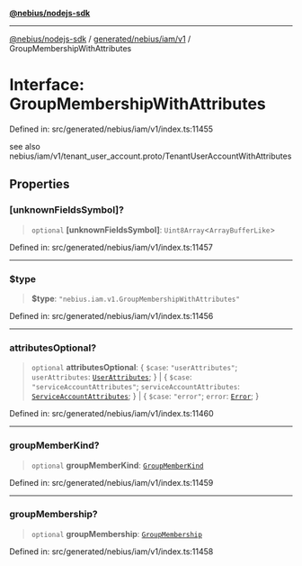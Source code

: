 [**@nebius/nodejs-sdk**](../../../../../README.md)

---

[@nebius/nodejs-sdk](../../../../../README.md) / [generated/nebius/iam/v1](../README.md) / GroupMembershipWithAttributes

# Interface: GroupMembershipWithAttributes

Defined in: src/generated/nebius/iam/v1/index.ts:11455

see also nebius/iam/v1/tenant_user_account.proto/TenantUserAccountWithAttributes

## Properties

### \[unknownFieldsSymbol\]?

> `optional` **\[unknownFieldsSymbol\]**: `Uint8Array`\<`ArrayBufferLike`\>

Defined in: src/generated/nebius/iam/v1/index.ts:11457

---

### $type

> **$type**: `"nebius.iam.v1.GroupMembershipWithAttributes"`

Defined in: src/generated/nebius/iam/v1/index.ts:11456

---

### attributesOptional?

> `optional` **attributesOptional**: \{ `$case`: `"userAttributes"`; `userAttributes`: [`UserAttributes`](UserAttributes.md); \} \| \{ `$case`: `"serviceAccountAttributes"`; `serviceAccountAttributes`: [`ServiceAccountAttributes`](ServiceAccountAttributes.md); \} \| \{ `$case`: `"error"`; `error`: [`Error`](Error.md); \}

Defined in: src/generated/nebius/iam/v1/index.ts:11460

---

### groupMemberKind?

> `optional` **groupMemberKind**: [`GroupMemberKind`](GroupMemberKind.md)

Defined in: src/generated/nebius/iam/v1/index.ts:11459

---

### groupMembership?

> `optional` **groupMembership**: [`GroupMembership`](GroupMembership.md)

Defined in: src/generated/nebius/iam/v1/index.ts:11458
